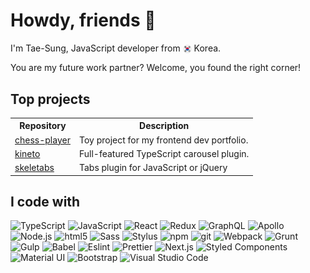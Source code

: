 <h1>Howdy, friends 🙌</h1>
<p>I'm Tae-Sung, JavaScript developer from <img src="./assets/south-korea.svg" width="14" style="vertical-align: middle;" /> Korea.</p>
<p>You are my future work partner? Welcome, you found the right corner!</p>
</p>
<h2>Top projects</h2>
<table>
  <tbody>
    <tr>
      <th>Repository</th>
      <th>Description</th>
    </tr>
    <tr>
      <td><a href="https://github.com/findawayer/chess-player">chess-player</a></td>
      <td>Toy project for my frontend dev portfolio.</td>
    </tr>
    <tr>
      <td><a href="https://github.com/findawayer/kineto">kineto</a></td>
      <td>Full-featured TypeScript carousel plugin.</td>
    </tr>
    <tr>
      <td><a href="https://github.com/findawayer/skeletabs">skeletabs</a></td>
      <td>Tabs plugin for JavaScript or jQuery</td>
    </tr>
  </tbody>
</table>
<h2>I code with</h2>
<p><img alt="TypeScript" src="https://img.shields.io/badge/-TypeScript-007ACC?style=flat-square&amp;logo=typescript&amp;logoColor=white" />&nbsp;<img alt="JavaScript" src="https://img.shields.io/badge/-JavaScript-F7DF1E?style=flat-square&amp;logo=javascript&amp;logoColor=white" />&nbsp;<img alt="React" src="https://img.shields.io/badge/-React-45B8D8?style=flat-square&amp;logo=react&amp;logoColor=white" />&nbsp;<img alt="Redux" src="https://img.shields.io/badge/-Redux-764ABC?style=flat-square&amp;logo=redux&amp;logoColor=white" />&nbsp;<img alt="GraphQL" src="https://img.shields.io/badge/-GraphQL-E10098?style=flat-square&amp;logo=graphql&amp;logoColor=white" />&nbsp;<img alt="Apollo" src="https://img.shields.io/badge/-Apollo-311C87?style=flat-square&amp;logo=apollo-graphql&amp;logoColor=white" />&nbsp;<img alt="Node.js" src="https://img.shields.io/badge/-Node.js-339933?style=flat-square&amp;logo=node.js&amp;logoColor=white" />&nbsp;<img alt="html5" src="https://img.shields.io/badge/-html5-E34F26?style=flat-square&amp;logo=html5&amp;logoColor=white" />&nbsp;<img alt="Sass" src="https://img.shields.io/badge/-Sass-CC6699?style=flat-square&amp;logo=sass&amp;logoColor=white" />&nbsp;<img alt="Stylus" src="https://img.shields.io/badge/-Stylus-CC6699?style=flat-square&amp;logo=stylus&amp;logoColor=white" />&nbsp;<img alt="npm" src="https://img.shields.io/badge/-npm-CB3837?style=flat-square&amp;logo=npm&amp;logoColor=white" />&nbsp;<img alt="git" src="https://img.shields.io/badge/-git-F05032?style=flat-square&amp;logo=git&amp;logoColor=white" />&nbsp;<img alt="Webpack" src="https://img.shields.io/badge/-Webpack-8DD6F9?style=flat-square&amp;logo=webpack&amp;logoColor=white" />&nbsp;<img alt="Grunt" src="https://img.shields.io/badge/-Grunt-FBA919?style=flat-square&amp;logo=grunt&amp;logoColor=white" />&nbsp;<img alt="Gulp" src="https://img.shields.io/badge/-Gulp-CF4647?style=flat-square&amp;logo=gulp&amp;logoColor=white" />&nbsp;<img alt="Babel" src="https://img.shields.io/badge/-Babel-F9DC3E?style=flat-square&amp;logo=babel&amp;logoColor=white" />&nbsp;<img alt="Eslint" src="https://img.shields.io/badge/-Eslint-4B32C3?style=flat-square&amp;logo=eslint&amp;logoColor=white" />&nbsp;<img alt="Prettier" src="https://img.shields.io/badge/-Prettier-F7B93E?style=flat-square&amp;logo=prettier&amp;logoColor=white" />&nbsp;<img alt="Next.js" src="https://img.shields.io/badge/-Next.js-000000?style=flat-square&amp;logo=next.js&amp;logoColor=white" />&nbsp;<img alt="Styled Components" src="https://img.shields.io/badge/-Styled_Components-DB7092?style=flat-square&amp;logo=styled-components&amp;logoColor=white" />&nbsp;<img alt="Material UI" src="https://img.shields.io/badge/-Material_UI-0081CB?style=flat-square&amp;logo=material-ui&amp;logoColor=white" />&nbsp;<img alt="Bootstrap" src="https://img.shields.io/badge/-Bootstrap-7952B3?style=flat-square&amp;logo=bootstrap&amp;logoColor=white" />&nbsp;<img alt="Visual Studio Code" src="https://img.shields.io/badge/-Visual_Studio_Code-007ACC?style=flat-square&amp;logo=visual-studio-code&amp;logoColor=white" />&nbsp;</p>
